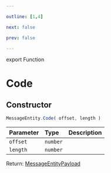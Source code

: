 ```yaml
---

outline: [1,4]

next: false

prev: false

---
```


export Function
# Code

## Constructor
 ```ts
 MessageEntity.Code( offset, length )
 ```
 
 | Parameter | Type | Description |
| :--- | :--- | :--- |
| `offset` | `number` | |
| `length` | `number` | |

Return: [MessageEntityPayload](../../../interfaces/MessageEntityPayload.md)
